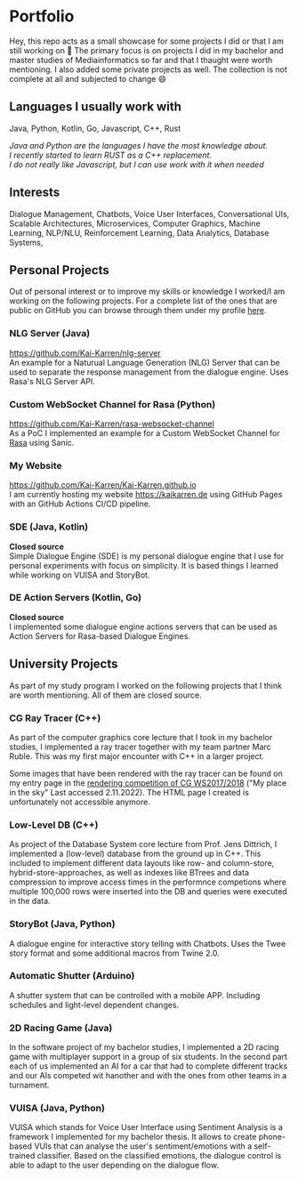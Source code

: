 # Portfolio

Hey, this repo acts as a small showcase for some projects I did or that I am still working on 🙂
The primary focus is on projects I did in my bachelor and master studies of Mediainformatics so far and that I thaught were worth mentioning. 
I also added some private projects as well. The collection is not complete at all and subjected to change 😄

## Languages I usually work with
Java, Python, Kotlin, Go, Javascript, C++, Rust </br>

_Java and Python are the languages I have the most knowledge about._<br>
_I recently started to learn RUST as a C++ replacement._ <br>
_I do not really like Javascript, but I can use work with it when needed_ <br>

## Interests
Dialogue Management, Chatbots, Voice User Interfaces, Conversational UIs, Scalable Architectures, Microservices, Computer Graphics, Machine Learning, NLP/NLU, Reinforcement Learning, Data Analytics, Database Systems,

## Personal Projects
Out of personal interest or to improve my skills or knowledge I worked/I am working on the following projects.
For a complete list of the ones that are public on GitHub you can browse through them under my profile [here](https://github.com/Kai-Karren).

### NLG Server (Java)
https://github.com/Kai-Karren/nlg-server </br>
An example for a Naturual Language Generation (NLG) Server that can be used to separate the response management from the dialogue engine.
Uses Rasa's NLG Server API.

### Custom WebSocket Channel for Rasa (Python)
https://github.com/Kai-Karren/rasa-websocket-channel <br>
As a PoC I implemented an example for a Custom WebSocket Channel for [Rasa](https://rasa.com) using Sanic. 

### My Website
https://github.com/Kai-Karren/Kai-Karren.github.io <br>
I am currently hosting my website https://kaikarren.de using GitHub Pages with an GitHub Actions CI/CD pipeline. 

### SDE (Java, Kotlin)
**Closed source**</br>
Simple Dialogue Engine (SDE) is my personal dialogue engine that I use for personal experiments with focus on simplicity. It is based things I learned while working on VUISA and StoryBot.

### DE Action Servers (Kotlin, Go)
**Closed source**</br>
I implemented some dialogue engine actions servers that can be used as Action Servers for Rasa-based Dialogue Engines.

## University Projects
As part of my study program I worked on the following projects that I think are worth mentioning.
All of them are closed source.

### CG Ray Tracer (C++)
As part of the computer graphics core lecture that I took in my bachelor studies, I implemented a ray tracer together with my team partner Marc Ruble.
This was my first major encounter with C++ in a larger project. 

Some images that have been rendered with the ray tracer can be found on my entry page in the [rendering competition of CG WS2017/2018](https://graphics.cg.uni-saarland.de/courses/cg1-2017/) ("My place in the sky" Last accessed 2.11.2022). The HTML page I created is unfortunately not
accessible anymore.

### Low-Level DB (C++)
As project of the Database System core lecture from Prof. Jens Dittrich, I implemented a (low-level) database from the ground up in C++. This included to implement different data layouts like row- and column-store, hybrid-store-approaches, as well as indexes like BTrees and data compression to improve access times in the performnce competions where multiple 100,000 rows were inserted into the DB and queries were executed in the data.

### StoryBot (Java, Python)
A dialogue engine for interactive story telling with Chatbots. Uses the Twee story format and some additional macros from Twine 2.0.

### Automatic Shutter (Arduino)
A shutter system that can be controlled with a mobile APP. Including schedules and light-level dependent changes.

### 2D Racing Game (Java)
In the software project of my bachelor studies, I implemented a 2D racing game with multiplayer support in a group of six students. In the second part each of us implemented an AI for a car that had to complete different tracks and our AIs competed wit hanother and with the ones from other teams in a turnament.

### VUISA (Java, Python)
VUISA which stands for Voice User Interface using Sentiment Analysis is a framework I implemented for my bachelor thesis. It allows to create phone-based VUIs that can analyse the user's sentiment/emotions with a self-trained classifier. Based on the classified emotions, the dialogue control is able to adapt to the user depending on the dialogue flow.
